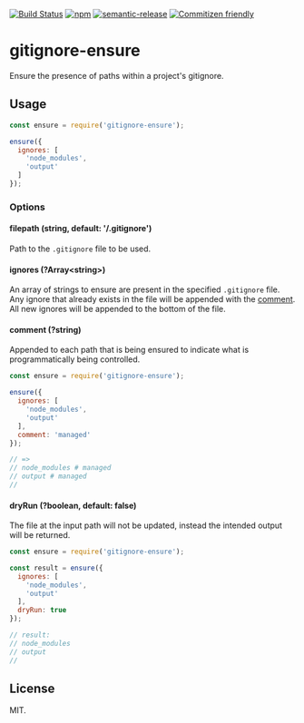 [![Build Status](https://img.shields.io/travis/seek-oss/gitignore-ensure/master.svg?style=flat-square)](http://travis-ci.org/seek-oss/gitignore-ensure) [![npm](https://img.shields.io/npm/v/gitignore-ensure.svg?style=flat-square)](https://www.npmjs.com/package/gitignore-ensure) [![semantic-release](https://img.shields.io/badge/%20%20%F0%9F%93%A6%F0%9F%9A%80-semantic--release-e10079.svg?style=flat-square)](https://github.com/semantic-release/semantic-release) [![Commitizen friendly](https://img.shields.io/badge/commitizen-friendly-brightgreen.svg?style=flat-square)](http://commitizen.github.io/cz-cli/)

# gitignore-ensure

Ensure the presence of paths within a project's gitignore.

## Usage

```js
const ensure = require('gitignore-ensure');

ensure({
  ignores: [
    'node_modules',
    'output'
  ]
});
```

### Options

#### filepath (string, default: '<cwd>/.gitignore')
Path to the `.gitignore` file to be used.

#### ignores (?Array\<string>)
An array of strings to ensure are present in the specified `.gitignore` file. Any ignore that already exists in the file will be appended with the [comment](#comment). All new ignores will be appended to the bottom of the file.

<a id="comment">

#### comment (?string)
Appended to each path that is being ensured to indicate what is programmatically being controlled.

```js
const ensure = require('gitignore-ensure');

ensure({
  ignores: [
    'node_modules',
    'output'
  ],
  comment: 'managed'
});

// =>
// node_modules # managed
// output # managed
//
```
#### dryRun (?boolean, default: false)
The file at the input path will not be updated, instead the intended output will be returned.

```js
const ensure = require('gitignore-ensure');

const result = ensure({
  ignores: [
    'node_modules',
    'output'
  ],
  dryRun: true
});

// result:
// node_modules
// output
//
```

## License

MIT.
